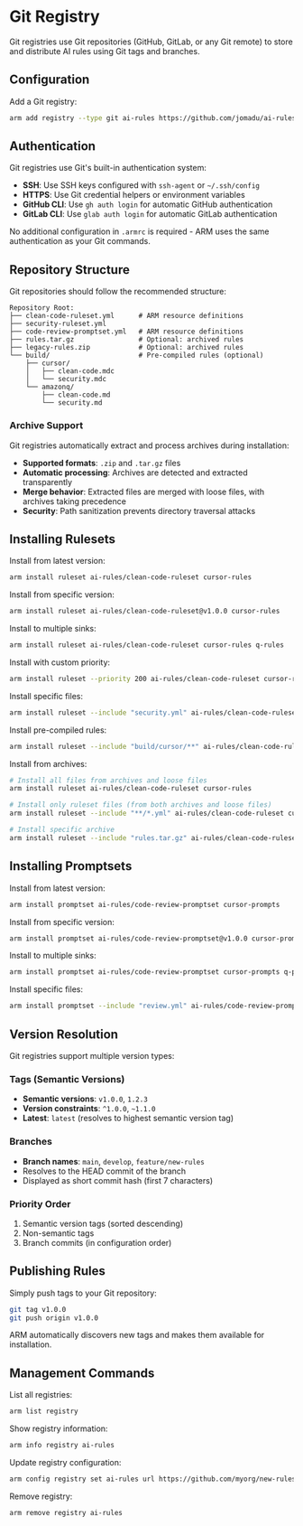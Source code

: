 # Git Registry

Git registries use Git repositories (GitHub, GitLab, or any Git remote) to store and distribute AI rules using Git tags and branches.

## Configuration

Add a Git registry:

```bash
arm add registry --type git ai-rules https://github.com/jomadu/ai-rules-manager-sample-git-registry
```

## Authentication

Git registries use Git's built-in authentication system:

- **SSH**: Use SSH keys configured with `ssh-agent` or `~/.ssh/config`
- **HTTPS**: Use Git credential helpers or environment variables
- **GitHub CLI**: Use `gh auth login` for automatic GitHub authentication
- **GitLab CLI**: Use `glab auth login` for automatic GitLab authentication

No additional configuration in `.armrc` is required - ARM uses the same authentication as your Git commands.

## Repository Structure

Git repositories should follow the recommended structure:

```
Repository Root:
├── clean-code-ruleset.yml      # ARM resource definitions
├── security-ruleset.yml
├── code-review-promptset.yml   # ARM resource definitions
├── rules.tar.gz                # Optional: archived rules
├── legacy-rules.zip            # Optional: archived rules
└── build/                      # Pre-compiled rules (optional)
    ├── cursor/
    │   ├── clean-code.mdc
    │   └── security.mdc
    └── amazonq/
        ├── clean-code.md
        └── security.md
```

### Archive Support

Git registries automatically extract and process archives during installation:

- **Supported formats**: `.zip` and `.tar.gz` files
- **Automatic processing**: Archives are detected and extracted transparently
- **Merge behavior**: Extracted files are merged with loose files, with archives taking precedence
- **Security**: Path sanitization prevents directory traversal attacks

## Installing Rulesets

Install from latest version:
```bash
arm install ruleset ai-rules/clean-code-ruleset cursor-rules
```

Install from specific version:
```bash
arm install ruleset ai-rules/clean-code-ruleset@v1.0.0 cursor-rules
```

Install to multiple sinks:
```bash
arm install ruleset ai-rules/clean-code-ruleset cursor-rules q-rules
```

Install with custom priority:
```bash
arm install ruleset --priority 200 ai-rules/clean-code-ruleset cursor-rules
```

Install specific files:
```bash
arm install ruleset --include "security.yml" ai-rules/clean-code-ruleset cursor-rules
```

Install pre-compiled rules:
```bash
arm install ruleset --include "build/cursor/**" ai-rules/clean-code-ruleset cursor-rules
```

Install from archives:
```bash
# Install all files from archives and loose files
arm install ruleset ai-rules/clean-code-ruleset cursor-rules

# Install only ruleset files (from both archives and loose files)
arm install ruleset --include "**/*.yml" ai-rules/clean-code-ruleset cursor-rules

# Install specific archive
arm install ruleset --include "rules.tar.gz" ai-rules/clean-code-ruleset cursor-rules
```

## Installing Promptsets

Install from latest version:
```bash
arm install promptset ai-rules/code-review-promptset cursor-prompts
```

Install from specific version:
```bash
arm install promptset ai-rules/code-review-promptset@v1.0.0 cursor-prompts
```

Install to multiple sinks:
```bash
arm install promptset ai-rules/code-review-promptset cursor-prompts q-prompts
```

Install specific files:
```bash
arm install promptset --include "review.yml" ai-rules/code-review-promptset cursor-prompts
```

## Version Resolution

Git registries support multiple version types:

### Tags (Semantic Versions)
- **Semantic versions**: `v1.0.0`, `1.2.3`
- **Version constraints**: `^1.0.0`, `~1.1.0`
- **Latest**: `latest` (resolves to highest semantic version tag)

### Branches
- **Branch names**: `main`, `develop`, `feature/new-rules`
- Resolves to the HEAD commit of the branch
- Displayed as short commit hash (first 7 characters)

### Priority Order
1. Semantic version tags (sorted descending)
2. Non-semantic tags
3. Branch commits (in configuration order)

## Publishing Rules

Simply push tags to your Git repository:

```bash
git tag v1.0.0
git push origin v1.0.0
```

ARM automatically discovers new tags and makes them available for installation.

## Management Commands

List all registries:
```bash
arm list registry
```

Show registry information:
```bash
arm info registry ai-rules
```

Update registry configuration:
```bash
arm config registry set ai-rules url https://github.com/myorg/new-rules-repo
```

Remove registry:
```bash
arm remove registry ai-rules
```
